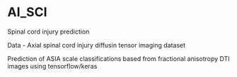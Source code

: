# AI_SCI
Spinal cord injury prediction

Data - Axial spinal cord injury diffusin tensor imaging dataset

Prediction of ASIA scale classifications based from fractional anisotropy DTI images using tensorflow/keras
